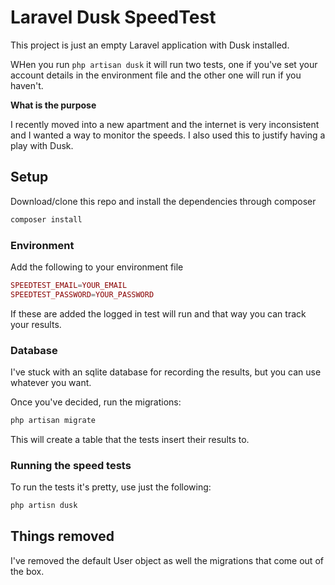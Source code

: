 # Laravel Dusk SpeedTest
 
This project is just an empty Laravel application with Dusk installed. 
 
WHen you run `php artisan dusk` it will run two tests, one if you've set your account details in the environment file and the other one will run if you haven't. 
 
**What is the purpose**
 
I recently moved into a new apartment and the internet is very inconsistent and I wanted a way to monitor the speeds. I also used this to justify having a play with Dusk.
 
## Setup
 
Download/clone this repo and install the dependencies through composer
 
```php
composer install
```
 
### Environment 
 
Add the following to your environment file
 
```php
SPEEDTEST_EMAIL=YOUR_EMAIL
SPEEDTEST_PASSWORD=YOUR_PASSWORD
```
 
If these are added the logged in test will run and that way you can track your results.
  
### Database
  
I've stuck with an sqlite database for recording the results, but you can use whatever you want. 
  
Once you've decided, run the migrations: 
  
```php 
php artisan migrate
```
  
This will create a table that the tests insert their results to.
   
### Running the speed tests
   
To run the tests it's pretty, use just the following:

```php
php artisn dusk
```
   
## Things removed

I've removed the default User object as well the migrations that come out of the box.  
